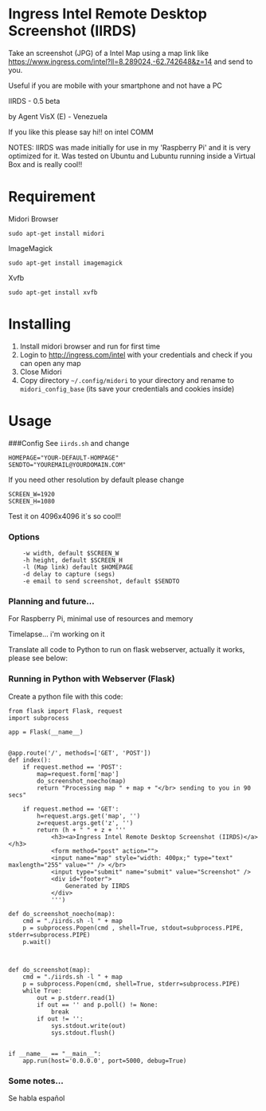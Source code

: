 Ingress Intel Remote Desktop Screenshot (IIRDS)
====================================
Take an screenshot (JPG) of a Intel Map using a map link like https://www.ingress.com/intel?ll=8.289024,-62.742648&z=14 and send to you.

Useful if you are mobile with your smartphone and not have a PC

IIRDS - 0.5 beta

by Agent VisX (E) - Venezuela

If you like this please say hi!! on intel COMM


NOTES: IIRDS was made initially for use in my 'Raspberry Pi' and it is very optimized for it. Was tested on Ubuntu and Lubuntu running inside a Virtual Box and is really cool!!

# Requirement
Midori Browser

`sudo apt-get install midori`

ImageMagick

`sudo apt-get install imagemagick`


Xvfb

`sudo apt-get install xvfb`

# Installing
1. Install midori browser and run for first time
2. Login to http://ingress.com/intel with your credentials and check if you can open any map
3. Close Midori
4. Copy directory `~/.config/midori` to your directory and rename to `midori_config_base` (its save your credentials and cookies inside)


# Usage

###Config
See `iirds.sh` and change 
```
HOMEPAGE="YOUR-DEFAULT-HOMPAGE"
SENDTO="YOUREMAIL@YOURDOMAIN.COM"
```

If you need other resolution by default please change

```
SCREEN_W=1920
SCREEN_H=1080
```

Test it on 4096x4096 it´s so cool!!

### Options
```
	-w width, default $SCREEN_W
	-h height, default $SCREEN_H
	-l (Map link) default $HOMEPAGE
	-d delay to capture (segs) 
	-e email to send screenshot, default $SENDTO
```

### Planning and future...
For Raspberry Pi, minimal use of resources and memory

Timelapse... i'm working on it

Translate all code to Python to run on flask webserver, actually it works, please see below:

### Running in Python with Webserver (Flask)

Create a python file with this code:

```
from flask import Flask, request
import subprocess

app = Flask(__name__)


@app.route('/', methods=['GET', 'POST'])
def index():
    if request.method == 'POST':
		map=request.form['map']
		do_screenshot_noecho(map)
		return "Processing map " + map + "</br> sending to you in 90 secs"

    if request.method == 'GET':
		h=request.args.get('map', '')
		z=request.args.get('z', '')
		return (h + " " + z + '''
			<h3><a>Ingress Intel Remote Desktop Screenshot (IIRDS)</a></h3>
			<form method="post" action="">
			<input name="map" style="width: 400px;" type="text" maxlength="255" value="" /> </br>
			<input type="submit" name="submit" value="Screenshot" />
			<div id="footer">
				Generated by IIRDS
			</div>
			''')

def do_screenshot_noecho(map):
	cmd = "./iirds.sh -l " + map
	p = subprocess.Popen(cmd , shell=True, stdout=subprocess.PIPE, stderr=subprocess.PIPE)
	p.wait()
	

	
def do_screenshot(map):
	cmd = "./iirds.sh -l " + map
	p = subprocess.Popen(cmd, shell=True, stderr=subprocess.PIPE)
	while True:
		out = p.stderr.read(1)
		if out == '' and p.poll() != None:
			break
		if out != '':
			sys.stdout.write(out)
			sys.stdout.flush()		
			
	
if __name__ == "__main__":
    app.run(host='0.0.0.0', port=5000, debug=True)
```




### Some notes...
Se habla español